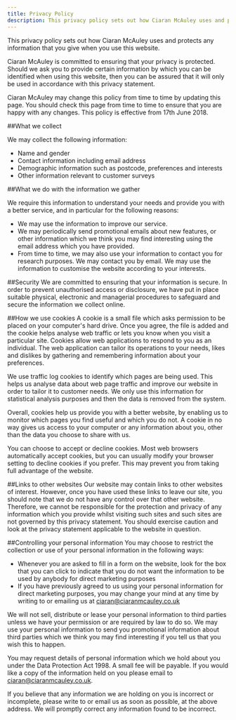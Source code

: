 ```yaml
---
title: Privacy Policy
description: This privacy policy sets out how Ciaran McAuley uses and protects any information that you give when you use this website.
---
```


This privacy policy sets out how Ciaran McAuley uses and protects any information that you give when you use this website.

Ciaran McAuley is committed to ensuring that your privacy is protected. Should we ask you to provide certain information by which you can be identified when using this website, then you can be assured that it will only be used in accordance with this privacy statement.

Ciaran McAuley may change this policy from time to time by updating this page. You should check this page from time to time to ensure that you are happy with any changes. This policy is effective from 17th June 2018.

##What we collect

We may collect the following information:

- Name and gender
- Contact information including email address
- Demographic information such as postcode, preferences and interests
- Other information relevant to customer surveys

##What we do with the information we gather

We require this information to understand your needs and provide you with a better service, and in particular for the following reasons:

- We may use the information to improve our service.
- We may periodically send promotional emails about new features, or other information which we think you may find interesting using the email address which you have provided.
- From time to time, we may also use your information to contact you for research purposes. We may contact you by email. We may use the information to customise the website according to your interests.

##Security
We are committed to ensuring that your information is secure. In order to prevent unauthorised access or disclosure, we have put in place suitable physical, electronic and managerial procedures to safeguard and secure the information we collect online.

##How we use cookies
A cookie is a small file which asks permission to be placed on your computer's hard drive. Once you agree, the file is added and the cookie helps analyse web traffic or lets you know when you visit a particular site. Cookies allow web applications to respond to you as an individual. The web application can tailor its operations to your needs, likes and dislikes by gathering and remembering information about your preferences.

We use traffic log cookies to identify which pages are being used. This helps us analyse data about web page traffic and improve our website in order to tailor it to customer needs. We only use this information for statistical analysis purposes and then the data is removed from the system.

Overall, cookies help us provide you with a better website, by enabling us to monitor which pages you find useful and which you do not. A cookie in no way gives us access to your computer or any information about you, other than the data you choose to share with us.

You can choose to accept or decline cookies. Most web browsers automatically accept cookies, but you can usually modify your browser setting to decline cookies if you prefer. This may prevent you from taking full advantage of the website.

##Links to other websites
Our website may contain links to other websites of interest. However, once you have used these links to leave our site, you should note that we do not have any control over that other website. Therefore, we cannot be responsible for the protection and privacy of any information which you provide whilst visiting such sites and such sites are not governed by this privacy statement. You should exercise caution and look at the privacy statement applicable to the website in question.

##Controlling your personal information
You may choose to restrict the collection or use of your personal information in the following ways:

- Whenever you are asked to fill in a form on the website, look for the box that you can click to indicate that you do not want the information to be used by anybody for direct marketing purposes
- If you have previously agreed to us using your personal information for direct marketing purposes, you may change your mind at any time by writing to or emailing us at [ciaran@ciaranmcauley.co.uk](mailto:ciaran@ciaranmcauley.co.uk)

We will not sell, distribute or lease your personal information to third parties unless we have your permission or are required by law to do so. We may use your personal information to send you promotional information about third parties which we think you may find interesting if you tell us that you wish this to happen.

You may request details of personal information which we hold about you under the Data Protection Act 1998. A small fee will be payable. If you would like a copy of the information held on you please email to [ciaran@ciaranmcauley.co.uk](mailto:ciaran@ciaranmcauley.co.uk).

If you believe that any information we are holding on you is incorrect or incomplete, please write to or email us as soon as possible, at the above address. We will promptly correct any information found to be incorrect.
